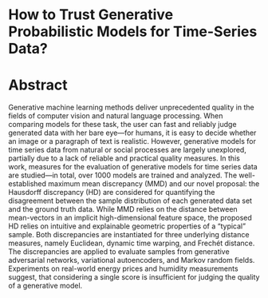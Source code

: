 # How to Trust Generative Probabilistic Models for Time-Series Data?

# Abstract
Generative machine learning methods deliver unprecedented quality in the fields of computer vision and natural language processing. When comparing models for these task, the user can fast and reliably judge generated data with her bare eye—for humans, it is easy to decide whether an image or a paragraph of text is realistic. However, generative models for time series data from natural or social processes are largely unexplored, partially due to a lack of reliable and practical quality measures. In this work, measures for the evaluation of generative models for time series data are studied—in total, over 1000 models are trained and analyzed. The well-established maximum mean discrepancy (MMD) and our novel proposal: the Hausdorff discrepancy (HD) are considered for quantifying the disagreement between the sample distribution of each generated data set and the ground truth data. While MMD relies on the distance between mean-vectors in an implicit high-dimensional feature space, the proposed HD relies on intuitive and explainable geometric properties of a “typical” sample. Both discrepancies are instantiated for three underlying distance measures, namely Euclidean, dynamic time warping, and Frechét distance. The discrepancies are applied to evaluate samples from generative adversarial networks, variational autoencoders, and Markov random fields. Experiments on real-world energy prices and humidity measurements suggest, that considering a single score is insufficient for judging the quality of a generative model.